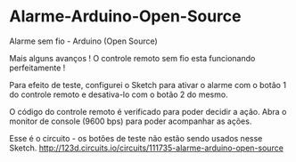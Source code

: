 Alarme-Arduino-Open-Source
==========================

Alarme sem fio - Arduino (Open Source) 

Mais alguns avanços !
O controle remoto sem fio esta funcionando perfeitamente !

Para efeito de teste, configurei o Sketch para ativar o alarme com o botão 1 do controle remoto
e desativa-lo com o botão 2 do mesmo.

O código do controle remoto é verificado para poder decidir a ação.
Abra o monitor de console (9600 bps) para poder acompanhar as ações.

Esse é o circuito - os botões de teste não estão sendo usados nesse Sketch.
http://123d.circuits.io/circuits/111735-alarme-arduino-open-source

